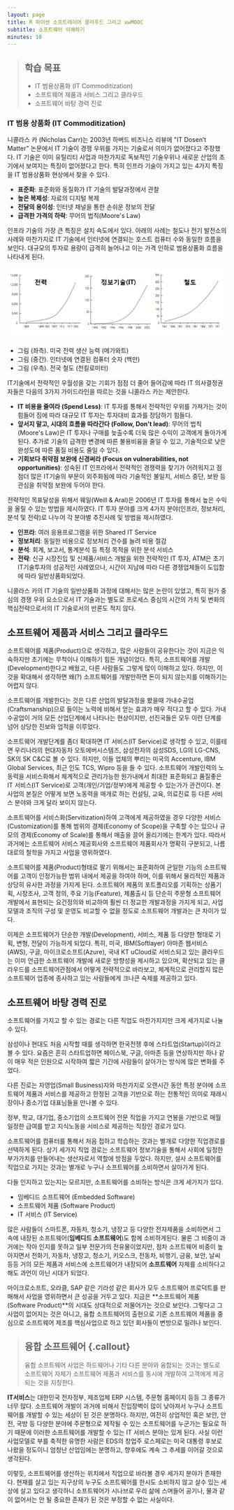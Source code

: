 ```yaml
---
layout: page
title: R 파이썬 소프트레이어 클라우드 그리고 xwMOOC
subtitle: 소프트웨어 이해하기 
minutes: 10
---
```

> ## 학습 목표
>
> *   IT 범용상품화 (IT Commoditization)
> *   소프트웨어 제품과 서비스 그리고 클라우드
> *   소프트웨어 바탕 경력 진로

### IT 범용 상품화 (IT Commoditization)

니콜라스 카 (Nicholas Carr)는 2003년 하버드 비즈니스 리뷰에 "IT Dosen’t Matter" 논문에서 IT 기술이 경쟁 우위를 가지는 기술로서 의미가 없어졌다고 주장했다. IT 기술은 이미 유틸리티 사업과 마찬가지로 독보적인 기술우위나 새로운 산업의 초기에서 보여지는 특징이 없어졌다고 한다. 특히 인프라 기술이 가지고 있는 4가지 특징을 IT 범용상품화 현상에서 찾을 수 있다.

- **표준화**: 표준화와 동질화가 IT 기술의 발달과정에서 관찰
- **높은 복제성**: 자료의 디지털 복제
- **전달의 용이성**: 인터넷 채널을 통한 손쉬운 정보의 전달
- **급격한 가격의 하락**: 무어의 법칙(Moore's Law)

인프라 기술의 가장 큰 특징은 설치 속도에서 있다. 아래의 사례는 철도나 전기 발전소의 사례와 마찬가지로 IT 기술에서 인터넷에 연결되는 호스트 컴퓨터 수와 동일한 흐름을 보인다. 대규모의 투자로 용량이 급격히 늘어나고 이는 가격 인하로 범용상품화 흐름을 나타내게 된다.

![일반상품화](fig/01-commoditization.png)

- 그림 (좌측). 미국 전력 생산 능력 (메가와트)  
- 그림 (중간). 인터넷에 연결된 컴퓨터 숫자 (백만)  
- 그림 (우측). 전국 철도 (천킬로미터)  


IT기술에서 전략적인 우월성을 갖는 기회가 점점 더 줄어 들어감에 따라 IT 의사결정권자들은 다음의 3가지 가이드라인을 따르는 것을 니콜라스 카는 제안한다.

- **IT 비용을 줄여라 (Spend Less)**: IT 투자를 통해서 전략적인 우위를 가져가는 것이 힘들어 짐에 따라 대규모 IT 투자는 투자대비 효과를 장담하기 힘들다.  
- **앞서지 말고, 시대의 흐름을 따라간다 (Follow, Don't lead)**: 무어의 법칙(Moore's Law)은 IT 투자나 구매를 늦출수록 더욱 많은 수익이 고객에게 돌아가게 된다. 추가로 기술의 급격한 변경에 따른 불용비융을 줄일 수 있고, 기술적으로 낮은 완성도에 따른 품질 비용도 줄일 수 있다.  
- **기회보다 취약점 보완에 신경써라 (Focus on vulnerabilities, not opportunities)**: 성숙된 IT 인프라에서 전략적인 경쟁력을 찾기가 어려워지고 점점더 많은 IT기술의 부문이 외주화됨에 따라 기술적인 불일치, 서비스 중단, 보완 등 관심을 취약점 보완에 두어야 한다.  

전략적인 목표달성을 위해서 웨일(Weill & Aral)은 2006년 IT 투자를 통해서 높은 수익을 올릴 수 있는 방법을 제시하였다. IT 투자 분야를 크게 4가지 분야(인프라, 정보처리, 분석 및 전략)로 나누어 각 분야별 추진사례 및 방법을 제시하였다.

- **인프라**: 여러 응용프로그램을 위한 Shared IT Service  
- **정보처리**: 동일한 비용으로 정보처리 건수를 늘려 비용 절감  
- **분석**: 회계, 보고서, 통계분석 등 특정 목적을 위한 분석 서비스  
- **전략**: 신규 시장진입 및 신제품/서비스 개발을 위한 전략적인 IT 투자, ATM은 초기 IT기술투자의 성공적인 사례였으나, 시간이 지남에 따라 다른 경쟁업체들이 도입함에 따라 일반상품화되었다.  

니콜라스 카의 IT 기술의 일반상품화 과정에 대해서는 많은 논란이 있었고, 특히 원가 중심의 경쟁 우위 요소으로서 IT 기술과는 별도로 프로세스 중심의 시간의 가치 및 변화의 핵심전략으로서의 IT 기술로서의 반론도 적지 않다.

## 소프트웨어 제품과 서비스 그리고 클라우드
 
소프트웨어를 제품(Product)으로 생각하고, 많은 사람들이 공유한다는 것이 지금은 익숙하지만 초기에는 무척이나 이해하기 힘든 개념이었다. 특히, 소프트웨어를 개발(Development)한다고 배웠고, 다른 사람들도 그렇게 많이 이해하고 있다. 하지만, 이것을 확대해서 생각하면 왜(?) 소프트웨어를 개발만하면 돈이 되지 않는지를 이해하기는 어렵지 않다.  
   
   
소프트웨어를 개발한다는 것은 다른 산업의 발달과정을 봤을때 가내수공업(Craftsmanship)으로 들이는 노력에 비해서 얻는 효과가 매우 적다고 할 수 있다. 가내수공업이 거의 모든 산업단계에서 나타나는 현상이지만, 선진국들은 모두 이런 단계를 넘어 상당한 진보와 업적을 이루었다.  
   
   
소프트웨어 개발단계를 좀더 확대하면 IT 서비스(IT Service)로 생각할 수 있고, 이를테면 우리나라의 현대자동차 오토에버시스템즈, 삼성전자의 삼성SDS, LG의 LG-CNS, SK의 SK C&C로 볼 수 있다. 하지만, 이들 업체의 뿌리는 미국의 Accenture, IBM Global Services, 최근 인도 TCS, Wipro 등을 들 수 있다. 소프트웨어 개발인력의 노동력을 서비스화해서 체계적으로 관리가능한 원가내에서 최대한 표준화되고 품질좋은 IT 서비스(IT Service)로 고객(개인/기업/정부)에게 제공할 수 있는가가 관건이다. 본 사업의 본질은 어떻게 보면 노동력을 매개로 하는 컨설팅, 교육, 의료진료 등 다른 서비스 분야와 크게 달라 보이지 않는다.  
  
 
소프트웨어를 서비스화(Servitization)하여 고객에게 제공하였을 경우 다양한 서비스(Customization)를 통해 범위의 경제(Economy of Scope)을 구축할 수는 있으나 규모의 경제(Economy of Scale)를 통해서 매출을 끌어 올리기에는 한계가 있다. 따라서 과거에는 소프트웨어 서비스 제공회사와 소프트웨어 제품회사가 명확히 구분되고, 나름대로의 철학을 가지고 사업을 영위하였다.  
   
   
소프트웨어를 제품(Product)형태로 팔기 위해서는 표준화하여 균일한 기능의 소프트웨어를 고객이 인정가능한 범위 내에서 제공을 하여야 하며, 이를 위해서 물리적인 제품과 상당히 유사한 과정을 가지게 된다. 소프트웨어 제품의 포트폴리오를 기획하는 상품기획, 시장조사, 고객 정의, 주요 기능(Feature), 제품출시 등 단순히 주문형 소프트웨어 개발에서 표현되는 요건정의와 비교하여 훨씬 더 정교한 개발과정을 가지게 되고, 사업모델과 조직의 구성 및 운영도 비교할 수 없을 정도로 소프트웨어 개발과는 큰 차이가 있다. 
   
   
이제은 소프트웨어가 단순한 개발(Development), 서비스, 제품 등 다양한 형태로 기획, 변형, 전달이 가능하게 되었다. 특히, 미국, IBM(Softlayer) 아마존 웹서비스(AWS), 구글, 마이크로소프트(Azure), 국내 KT uCloud로 서비스되고 있는 클라우드는 이미 언급한 소프트웨어 개발에 새로운 방향성을 제시하고 있으며, 확산되고 있는 클라우드를 소프트웨어관점에서 어떻게 전략적으로 바라보고, 체계적으로 관리할지 많은 소프트웨어 업종에 종사하고 있는 사람들에게 크나큰 숙제를 제공하고 있다.  


## 소프트웨어 바탕 경력 진로

소프트웨어를 가지고 할 수 있는 경로는 다른 직업도 마찬가지지만 크게 세가지로 나눌 수 있다.  

삼성이나 현대도 처음 시작할 때를 생각하면 한국전쟁 후에 스타트업(Startup)이라고 볼 수 있다. 요즘은 흔히 스타트업하면 페이스북, 구글, 아마존 등을 연상하지만 하나 같이 매우 적은 인원으로 시작하여 짧은 기간에 사람들이 살아가는 방식에 많은 변화를 주었다.  

다른 진로는 자영업(Small Business)자와 마찬가지로 오랜시간 동안 특정 분야에 소프트웨어 제품과 서비스를 제공하고 한정된 고객을 기반으로 하는 전통적인 의미로 재래시장이나 중소기업 대표님들을 만나볼 수 있다.

정부, 학교, 대기업, 중소기업의 소프트웨어 전문 직업을 가지고 연봉을 기반으로 매월 일정한 급여를 받고 지식노동을 서비스로 제공하는 직장인 경로가 있다.  

소프트웨어를 컴퓨터를 통해서 처음 접하고 학습하는 것과는 별개로 다양한 직업경로를 선택하게 된다. 상기 세가지 직업 경로는 소프트웨어 정보기술을 통해서 사회에 일정한 부가가치를 만들어내는 생산자로서 역할에 방점을 두었다. 하지만, 설사 소프트웨어를 직업으로 가지는 것과는 별개로 누구나 소프트웨어를 소비하면서 살아가게 된다.  

다들 인지하고 있는지는 모르지만, 소프트웨어를 소비하는 방식은 크게 세가지가 있다.

- 임베디드 소프트웨어 (Embedded Software)  
- 소프트웨어 제품 (Software Product)  
- IT 서비스 (IT Service)  

많은 사람들이 스마트폰, 자동차, 청소기, 냉장고 등 다양한 전자제품을 소비하면서 그 속에 내장된 소프트웨어(**임베디드 소프트웨어**)도 함께 소비하게된다. 물론 그 비중이 과거에는 작아 인지를 못하고 일부 전문가의 전유물이었지만, 점차 소프트웨어 비중이 높아지면서 전화기, 자동차, 냉장고, 청소기, 키오스크, 전동차, 비행기, 금융, 보안, 날씨 등등 거의 모든 제품과 서비스에 소프트웨어가 내장되어 **소프트웨어** 자체를 소비하다고 해도 과언이 아닌 시대가 되었다.  

마이크로소프트, 오라클, SAP 같은 기라성 같은 회사가 모두 소프트웨어 프로덕트를 판매해서 사업을 영위하면서 큰 성공을 거두고 있다. 지금은 **소프트웨어 제품(Software Product)**의 시대도 상대적으로 저물어가는 것으로 보인다. 그렇다고 그 사업이 없어지는 것은 아니고, 융합 소프트웨어의 출현으로 기존 소프트웨어 제품을 중심으로 소프트웨어 제조를 핵심사업으로 하고 있던 회사들이 변방으로 밀려나 보인다. 

> ## 융합 소프트웨어 {.callout}
>
> 융합 소프트웨어 사업은 하드웨어나 기타 다른 분야와 융합되는 것과는 
> 별도로 소프트웨어 자체가 소프트웨어 제품과 서비스를 동시에 개발하여 고객에게 
> 제공되는 것을 지칭한다. 

**IT서비스**는 대한민국 전자정부, 제조업체 ERP 시스템, 주문형 홈페이지 등등 그 종류가 너무 많다. 소프트웨어 개발이 과거에 비해서 진입장벽이 많이 낮아져서 누구나 소프트웨어를 개발할 수 있는 세상이 된 것은 분명하다. 하지만, 여전히 상업적인 혹은 보안, 안전, 국방 등 다양한 분야에 주문형으로 제작될 수 있는 소프트웨어를 누군가는 필요로 하기 때문에 이러한 소프트웨어를 개발할 수 있는 IT 서비스 분야는 있게 된다. 사실 이런 사업모델로 부를 축적한 유명한 사람은 EDS의 창업주 로스페로는 미국 대통령 후보로 나왔을 정도이니 엄청난 산업임에는 분명하고, 향후에도 계속 그 추세를 이어갈 것으로 생각된다.

이렇듯, 소프트웨어를 생산하는 위치에서 직업으로 바라볼 경우 세가지 분야가 존재한다. 현재를 살고 있는 지구상의 누구도 소프트웨어를 한시도 소비하지 않고 살수 있는 세상에 살고 있다고 생각하니 소프트웨어가 시나브로 우리 삶에 스며들어 공기나, 물과 같이 없어서는 안 될 중요한 존재가 된 것은 부정할 수 없는 사실이다.



